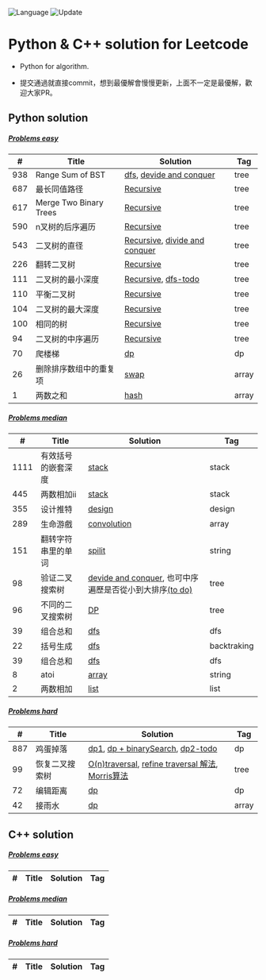 ![Language](https://img.shields.io/badge/Language-Python%20%26%20C++-orange) ![Update](https://img.shields.io/badge/Update-Weekly-green.svg) 
# Python & C++ solution for Leetcode

* Python for algorithm.

* 提交通過就直接commit，想到最優解會慢慢更新，上面不一定是最優解，歡迎大家PR。

Python solution 
---

##### [Problems easy]()
| # | Title | Solution | Tag        |
|---| ----- | -------- | ---------- |
|938|Range Sum of BST|[dfs](./easy/tree/938_Range_Sum_of_BST.py), [devide and conquer](./easy/tree/938_Range_Sum_of_BST-DivideAndConquer.py)|tree|
|687|最长同值路径|[Recursive](./easy/tree/687.最长同值路径.py)|tree|
|617|Merge Two Binary Trees|[Recursive](./easy/tree/617_Merge_Two_Binary_Trees.py)|tree|
|590|n叉树的后序遍历|[Recursive](./easy/tree/590.n叉树的后序遍历.py)|tree|
|543|二叉树的直径|[Recursive](./easy/tree/543.二叉树的直径(recursive).py), [divide and conquer](./easy/tree/543.二叉树的直径(divideandconquer).py)|tree|
|226|翻转二叉树|[Recursive](./easy/tree/226.翻转二叉树.py)|tree|
|111|二叉树的最小深度|[Recursive](./easy/tree/111.二叉树的最小深度.py), [dfs-todo](./)|tree|
|110|平衡二叉树|[Recursive](./easy/tree/110.平衡二叉树.py)|tree|
|104|二叉树的最大深度|[Recursive](./easy/tree/104.二叉树的最大深度.py)|tree|
|100|相同的树|[Recursive](./easy/tree/100.相同的树.py)|tree|
|94|二叉树的中序遍历|[Recursive](./easy/tree/94.二叉树的中序遍历-recursive.py)|tree|
|70|爬楼梯|[dp](./easy/dp/70.爬楼梯.py)|dp|
|26|删除排序数组中的重复项|[swap](./easy/array/26.删除排序数组中的重复项.py)|array|
|1|两数之和|[hash](./easy/array/1.两数之和.py)|array|

##### [Problems median]()
| # | Title | Solution | Tag        |
|---| ----- | -------- | ---------- |
|1111|有效括号的嵌套深度|[stack](./medium/stack/1111.有效括号的嵌套深度.py)|stack|
|445|两数相加ii|[stack](./medium/445.两数相加-ii.py)|stack|
|355|设计推特|[design](./medium/design/355.设计推特.py)|design|
|289|生命游戲|[convolution](./每日一題/289.生命游戏(convolution).py)|array|
|151|翻转字符串里的单词|[spilit](./每日一題/151.翻转字符串里的单词.py)|string|
|98|验证二叉搜索树|[devide and conquer](./medium/tree/98.验证二叉搜索树.py), 也可中序遍歷是否從小到大排序[(to do)](./medium)|tree|
|96|不同的二叉搜索树|[DP](./medium/tree/96.不同的二叉搜索树.py)|tree|
|39|组合总和|[dfs](./medium/dfs/39.组合总和.py)|dfs|
|22|括号生成|[dfs](./每日一題/22.括号生成.py)|backtraking|
|39|组合总和|[dfs](./medium/dfs/39.组合总和.py)|dfs|
|8|atoi|[array](./每日一題/8.字符串转换整数-atoi.py)|string|
|2|两数相加|[list](./medium/stack/2.两数相加.py)|list|
##### [Problems hard]()
| # | Title | Solution | Tag        |
|---| ----- | -------- | ---------- |
|887|鸡蛋掉落|[dp1](./hard/dp/887.鸡蛋掉落(TLE).py), [dp + binarySearch](./hard/dp/887.鸡蛋掉落(dp+binarySearch).py), [dp2-todo](./)|dp|
|99|恢复二叉搜索树|[O(n)traversal](./hard/tree/99.恢复二叉搜索树_O(n).py), [refine traversal 解法](./hard/tree/99.恢复二叉搜索树(refine).py), [Morris算法](./tree/99.恢复二叉搜索树.py)|tree|
|72|编辑距离|[dp](./hard/dp/72.编辑距离.py)|dp|
|42|接雨水|[dp](./hard/array/42.接雨水.py)|array|

C++ solution 
---

##### [Problems easy]()
| # | Title | Solution | Tag        |
|---| ----- | -------- | ---------- |


##### [Problems median]()
| # | Title | Solution | Tag        |
|---| ----- | -------- | ---------- |


##### [Problems hard]()
| # | Title | Solution | Tag        |
|---| ----- | -------- | ---------- |
